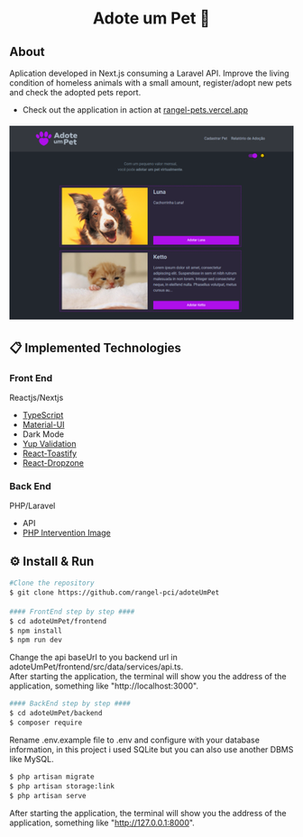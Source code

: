 <h1 align="center">Adote um Pet 🐶</h1>

<h2>About</h2>

Aplication developed in Next.js consuming a Laravel API.
Improve the living condition of homeless animals with a small amount, register/adopt new pets and check the adopted pets report.


- Check out the application in action at <a href="https://rangel-pets.vercel.app">rangel-pets.vercel.app</a>
<h6 align="center"><kbd><img src="https://github.com/rangel-pci/files/blob/master/adote_um_pet.png" /></kbd></h6>

<h2>📋 Implemented Technologies</h2>

<h3>Front End</h3>

Reactjs/Nextjs
- <a href="https://www.typescriptlang.org/">TypeScript</a>
- <a href="https://mui.com/">Material-UI</a>
- Dark Mode
- <a href="https://www.npmjs.com/package/yup">Yup Validation</a>
- <a href="https://fkhadra.github.io/react-toastify">React-Toastify</a>
- <a href="https://react-dropzone.js.org/">React-Dropzone</a>

<h3>Back End</h3>

PHP/Laravel
- API
- <a href="https://image.intervention.io/v2">PHP Intervention Image</a>

<h2>⚙ Install & Run</h2>

```bash
#Clone the repository
$ git clone https://github.com/rangel-pci/adoteUmPet

#### FrontEnd step by step ####
$ cd adoteUmPet/frontend
$ npm install
$ npm run dev
```
Change the api baseUrl to you backend url in adoteUmPet/frontend/src/data/services/api.ts.<br>
After starting the application, the terminal will show you the address of the application, something like "http://localhost:3000".

```bash
#### BackEnd step by step ####
$ cd adoteUmPet/backend
$ composer require
```
Rename .env.example file to .env and configure with your database information, in this project i used SQLite but you can also use another DBMS like MySQL.
```bash
$ php artisan migrate
$ php artisan storage:link
$ php artisan serve
```
After starting the application, the terminal will show you the address of the application, something like "http://127.0.0.1:8000".
